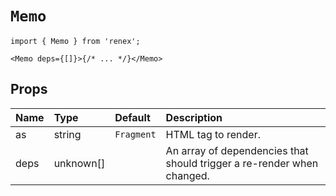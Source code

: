 # `Memo`

```TSX
import { Memo } from 'renex';

<Memo deps={[]}>{/* ... */}</Memo>
```

## Props

| Name | Type | Default | Description 
| :--- | :--- | :------ | :----------
| as | string | `Fragment` | HTML tag to render.
| deps | unknown[] |  | An array of dependencies that should trigger a re-render when changed.
